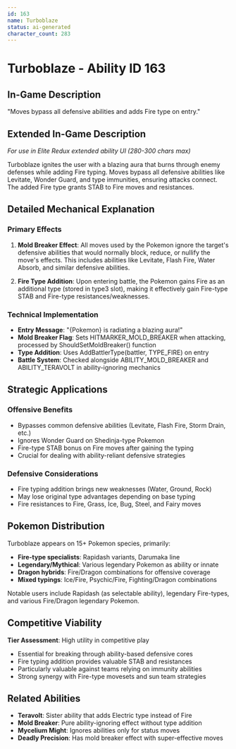 ```yaml
---
id: 163
name: Turboblaze
status: ai-generated
character_count: 283
---
```


# Turboblaze - Ability ID 163

## In-Game Description
"Moves bypass all defensive abilities and adds Fire type on entry."

## Extended In-Game Description
*For use in Elite Redux extended ability UI (280-300 chars max)*

Turboblaze ignites the user with a blazing aura that burns through enemy defenses while adding Fire typing. Moves bypass all defensive abilities like Levitate, Wonder Guard, and type immunities, ensuring attacks connect. The added Fire type grants STAB to Fire moves and resistances.

## Detailed Mechanical Explanation

### Primary Effects
1. **Mold Breaker Effect**: All moves used by the Pokemon ignore the target's defensive abilities that would normally block, reduce, or nullify the move's effects. This includes abilities like Levitate, Flash Fire, Water Absorb, and similar defensive abilities.

2. **Fire Type Addition**: Upon entering battle, the Pokemon gains Fire as an additional type (stored in type3 slot), making it effectively gain Fire-type STAB and Fire-type resistances/weaknesses.

### Technical Implementation
- **Entry Message**: "{Pokemon} is radiating a blazing aura!"
- **Mold Breaker Flag**: Sets HITMARKER_MOLD_BREAKER when attacking, processed by ShouldSetMoldBreaker() function
- **Type Addition**: Uses AddBattlerType(battler, TYPE_FIRE) on entry
- **Battle System**: Checked alongside ABILITY_MOLD_BREAKER and ABILITY_TERAVOLT in ability-ignoring mechanics

## Strategic Applications

### Offensive Benefits
- Bypasses common defensive abilities (Levitate, Flash Fire, Storm Drain, etc.)
- Ignores Wonder Guard on Shedinja-type Pokemon
- Fire-type STAB bonus on Fire moves after gaining the typing
- Crucial for dealing with ability-reliant defensive strategies

### Defensive Considerations  
- Fire typing addition brings new weaknesses (Water, Ground, Rock)
- May lose original type advantages depending on base typing
- Fire resistances to Fire, Grass, Ice, Bug, Steel, and Fairy moves

## Pokemon Distribution
Turboblaze appears on 15+ Pokemon species, primarily:
- **Fire-type specialists**: Rapidash variants, Darumaka line
- **Legendary/Mythical**: Various legendary Pokemon as ability or innate
- **Dragon hybrids**: Fire/Dragon combinations for offensive coverage
- **Mixed typings**: Ice/Fire, Psychic/Fire, Fighting/Dragon combinations

Notable users include Rapidash (as selectable ability), legendary Fire-types, and various Fire/Dragon legendary Pokemon.

## Competitive Viability
**Tier Assessment**: High utility in competitive play
- Essential for breaking through ability-based defensive cores
- Fire typing addition provides valuable STAB and resistances
- Particularly valuable against teams relying on immunity abilities
- Strong synergy with Fire-type movesets and sun team strategies

## Related Abilities
- **Teravolt**: Sister ability that adds Electric type instead of Fire
- **Mold Breaker**: Pure ability-ignoring effect without type addition
- **Mycelium Might**: Ignores abilities only for status moves
- **Deadly Precision**: Has mold breaker effect with super-effective moves